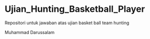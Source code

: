 # Ujian_Hunting_Basketball_Player

Repositori untuk jawaban atas ujian basket ball team hunting

Muhammad Darussalam

